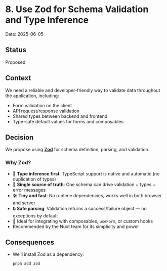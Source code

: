 # 8. Use Zod for Schema Validation and Type Inference

Date: 2025-06-05

## Status

Proposed

## Context

We need a reliable and developer-friendly way to validate data throughout the application, including:

- Form validation on the client
- API request/response validation
- Shared types between backend and frontend
- Type-safe default values for forms and composables

## Decision

We propose using **[Zod](https://github.com/colinhacks/zod)** for schema definition, parsing, and validation.

### Why Zod?

- 🧠 **Type inference first**: TypeScript support is native and automatic (no duplication of types)
- 🔁 **Single source of truth**: One schema can drive validation + types + error messages
- 🛠️ **Tiny and fast**: No runtime dependencies, works well in both browser and server
- 🔒 **Safe parsing**: Validation returns a success/failure object — no exceptions by default
- 🧪 Ideal for integrating with composables, `useForm`, or custom hooks
- Recommended by the Nuxt team for its simplicity and power

## Consequences

- We’ll install Zod as a dependency:
  ```bash
  pnpm add zod
  ```
